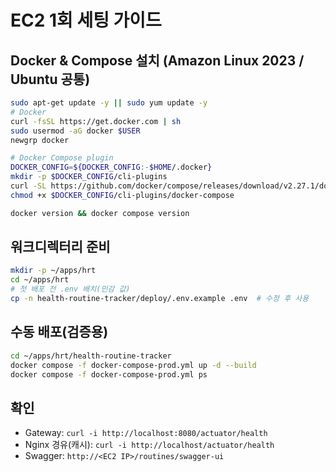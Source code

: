 # EC2 1회 세팅 가이드

## Docker & Compose 설치 (Amazon Linux 2023 / Ubuntu 공통)

```bash
sudo apt-get update -y || sudo yum update -y
# Docker
curl -fsSL https://get.docker.com | sh
sudo usermod -aG docker $USER
newgrp docker

# Docker Compose plugin
DOCKER_CONFIG=${DOCKER_CONFIG:-$HOME/.docker}
mkdir -p $DOCKER_CONFIG/cli-plugins
curl -SL https://github.com/docker/compose/releases/download/v2.27.1/docker-compose-linux-x86_64 -o $DOCKER_CONFIG/cli-plugins/docker-compose
chmod +x $DOCKER_CONFIG/cli-plugins/docker-compose

docker version && docker compose version
```

## 워크디렉터리 준비

```bash
mkdir -p ~/apps/hrt
cd ~/apps/hrt
# 첫 배포 전 .env 배치(민감 값)
cp -n health-routine-tracker/deploy/.env.example .env  # 수정 후 사용
```

## 수동 배포(검증용)

```bash
cd ~/apps/hrt/health-routine-tracker
docker compose -f docker-compose-prod.yml up -d --build
docker compose -f docker-compose-prod.yml ps
```

## 확인

- Gateway: `curl -i http://localhost:8080/actuator/health`
- Nginx 경유(캐시): `curl -i http://localhost/actuator/health`
- Swagger: `http://<EC2 IP>/routines/swagger-ui`

